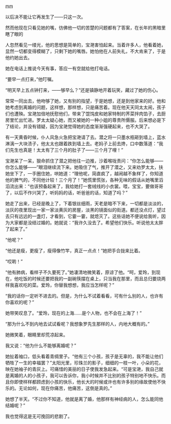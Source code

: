     四四 

   以后决不能让它再发生了——只这一次。

   然而他现在只看见她的嘴，彷佛他一切的苦楚的问题都有了答案，在长年的黑暗里瞎了眼的

   人忽然看见一缕光，他的思想是简单的，宝滟害怕起来。当着许多人，他看着她，显然一切都变得模糊了，只剩下她的嘴唇。她怕他在人前失礼，不大肯来了，于是他约她出去。

   她在电话上推说今天有事，答应一有空就给他打电话。

   “要早一点打来，”他叮嘱。

   “明天早上五点钟打来，——够早么？”还是镇静地开着玩笑，藏过了她的伤心。

   常常一同出去，他吻够了她，又有别的指望，于是她想，还是到他家来的好。他和她考虑到离婚的问题，这样想，那样想，只是痛苦着。现在他天天同太太闹，孩子们也遭殃。宝滟加倍地抚慰他们，带来了馄饨皮和她家特制的荠菜拌肉馅子，去厨房里忙出忙进。罗太太疑心她，而又被她的一种小姐的尊贵所慑服。后来想必是下了结论，并没有错疑，因为宝滟觉得她的态度渐渐强硬起来，也不大哭了。

   有一天黄昏时候，仆人风急火急把宝滟请了去。潜之将一只墨水瓶砸到墙上，蓝水淋漓一大块渍子，他太太也跟着跌到墙上去。老妈子上前去搀，口中数落道：“我们先生也真是！太太有了三个月的肚子了——三个月了哩！”

   宝滟呆了一呆，狠命抓住了潜之把他往一边推，沙着喉咙责问：“你怎么能够——你怎么能够——”眼泪继续流下来。她吸住了气，推开了潜之，又来劝罗太太，扶她坐下了，一手圈住她，哄她道：“理他呢，简直疯了，越闹越不象样了，你知道他的脾气的，不同他计较！三个月了！”她慌里慌张，各种无味的假话从她嘴里滔滔流出来：“也该预备起来了，我给她打一套绒线的小衣裳。喂，宝宝，要做哥哥了，以后不作兴哭了，听妈妈的话，听爸爸的话，知道了吗？”

   她走了出来，已经是晚上了，下着银丝细雨，天老是暗不下来，一切都是淡淡的，淡灰的夜里现出一家一家淡黄灰的房屋，淡黑的镜面似的街道。都还没点灯，望过去只有远远的一盏灯，才看到，它霎一霎，就熄灭了。这些话她不便说给我听，因为大家都是没结过婚的。她就说：“我许久没去了。希望他们快乐。听说他太太胖了起来了。”

   “他呢？”

   “他还是瘦，更瘦了，瘦得像竹竿，真正一点点！”她把手合拢来比着。

   “哎啲！”

   “他有肺病，看样子不久要死了。”她凄清地微笑着，原谅了他。“呵，爱玲，到现在，他吃饭的时候还要把我的一副碗筷摆在桌上，只当我在那里，而且总归要烧两样我喜欢吃的菜。爱玲，你替我想想，我应当怎样呢？”

   “我的话你一定听不进去的。但是，为什么不试着看看，可有什么别的人，也许有你喜欢的呢？”

   她带笑叹息了。“爱玲，现在的上海……是个人物，也不会在上海了！”

   “那为什么不到内地去试试看呢？我想象罗先生那样的人，内地大概有的。”

   她微笑着，眼睛里却荒凉起来。

   我又说：“他为什么不能够离婚呢？”

   她扯着袖口，低头看着青绸里子。“他有三个小孩，孩子是无辜的，我不能让他们牺牲了一生的幸福罢？”太阳光里，珍珠兰的影子，细细的一枝一叶，小朵的花，映在她袖子的青灰上。可痛惜的美丽的日子使我发急起来。“可是宝滟，我自己就是离婚的人的小孩子，我可以告诉你，我小时候并不比别的孩子特别地不快乐。而且你即使样样都顾虑到小孩的快乐，他长大的时候或许也有许多别的缘故使他不快乐的。无论如何，现在你痛苦，他痛苦，这倒是真的。”

   她想了半天。“不过你不知道，他就是离了婚，他那样有神经病的人，怎么能同他结婚呢？”

   我也觉得这是无可挽回的悲剧了。


